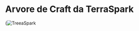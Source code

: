 # Arvore de Craft da TerraSpark


(![TreeaSpark](https://github.com/user-attachments/assets/d8bb6969-5ee4-4444-a334-d0e480910a7a)
